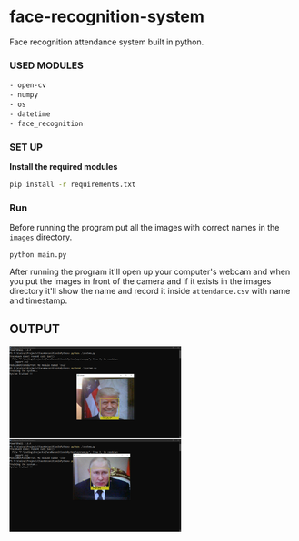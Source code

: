 # face-recognition-system

Face recognition attendance system built in python.

### USED MODULES
```sh
- open-cv
- numpy
- os
- datetime
- face_recognition
```

### SET UP

**Install the required modules**
```sh
pip install -r requirements.txt
```
### Run 
Before running the program put all the images with correct names in the `images` directory.

```
python main.py
```
After running the program it'll open up your computer's webcam and when you put the images in front of the camera and if it exists in the images directory it'll show the name and record it inside `attendance.csv` with name and timestamp.

## OUTPUT

<img src="https://github.com/saeed0x1/face-recognition-system/blob/main/outputs/trump.PNG" height="40%" width="60%"/>
<img src="https://github.com/saeed0x1/face-recognition-system/blob/main/outputs/putin.PNG" height="40%" width="60%"/>
